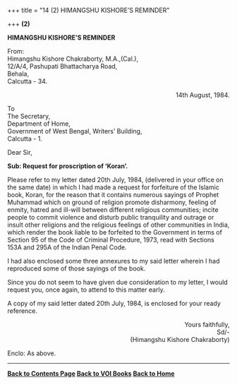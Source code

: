 +++
title = "14 (2) HIMANGSHU KISHORE’S REMINDER"

+++
**(2)**

**HIMANGSHU KISHORE’S REMINDER**

From:  
Himangshu Kishore Chakraborty, M.A.,(Cal.),   
12/A/4, Pashupati Bhattacharya Road,  
Behala,  
Calcutta - 34.

<div align="right">

14th August, 1984.

</div>

To  
The Secretary,  
Department of Home,  
Government of West Bengal, Writers’ Building,  
Calcutta - 1.

Dear Sir,

**Sub: Request for proscription of ‘Koran’.**

Please refer to my letter dated 20th July, 1984, (delivered in your
office on the same date) in which I had made a request for forfeiture of
the Islamic book, Koran, for the reason that it contains numerous
sayings of Prophet Muhammad which on ground of religion promote
disharmony, feeling of enmity, hatred and ill-will between different
religious communities; incite people to commit violence and disturb
public tranquility and outrage or insult other religions and the
religious feelings of other communities in India, which render the book
liable to be forfeited to the Government in terms of Section 95 of the
Code of Criminal Procedure, 1973, read with Sections 153A and 295A of
the Indian Penal Code.

I had also enclosed some three annexures to my said letter wherein I had
reproduced some of those sayings of the book.

Since you do not seem to have given due consideration to my letter, I
would request you, once again, to attend to this matter early.

A copy of my said letter dated 20th July, 1984, is enclosed for your
ready reference.

<div align="right">

Yours faithfully,  
Sd/-  
(Himangshu Kishore Chakraborty)

</div>

Enclo: As above.

------------------------------------------------------------------------

**[Back to Contents Page](index.htm)   [Back to VOI
Books](http://voiceofdharma.org/books)   [Back to
Home](http://voiceofdharma.org)**
